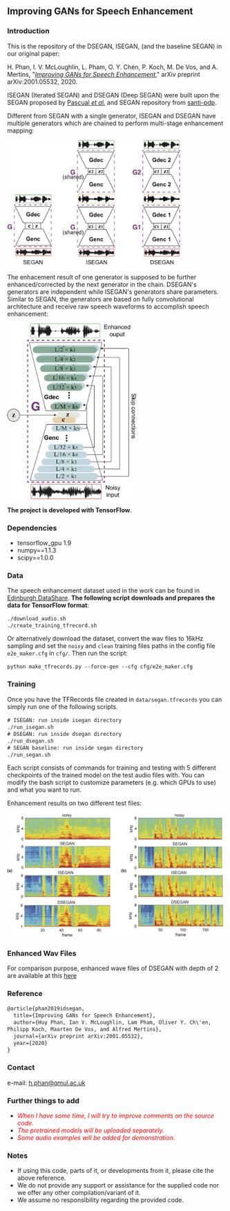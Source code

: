 ## Improving GANs for Speech Enhancement


### Introduction

This is the repository of the DSEGAN, ISEGAN, (and the baseline SEGAN) in our original paper:

H. Phan, I. V. McLoughlin, L. Pham, O. Y. Chén, P. Koch, M. De Vos, and A. Mertins, "[_Improving GANs for Speech Enhancement_](https://arxiv.org/pdf/2001.05532.pdf)," arXiv preprint arXiv:2001.05532, 2020.

ISEGAN (Iterated SEGAN) and DSEGAN (Deep SEGAN) were built upon the SEGAN proposed by [Pascual _et al._](https://arxiv.org/abs/1703.09452) and SEGAN repository from [santi-pdp](https://github.com/santi-pdp/segan).

Different from SEGAN with a single generator, ISEGAN and DSEGAN have multiple generators which are chained to perform multi-stage enhancement mapping:

[//]: #![IDSEGAN](assets/idsegan.png)
<img src="assets/idsegan.png" alt="idsegan.png" width="400"/>

The enhacement result of one generator is supposed to be further enhanced/corrected by the next generator in the chain. DSEGAN's generators are independent while ISEGAN's generators share parameters. Similar to SEGAN, the generators are based on fully convolutional architecture and receive raw speech waveforms to accomplish speech enhancement:

[//]: #![generator](assets/generator.png)
<img src="assets/generator.png" alt="generator" width="300"/>

**The project is developed with TensorFlow**. 
### Dependencies

* tensorflow_gpu 1.9
* numpy==1.1.3
* scipy==1.0.0

### Data

The speech enhancement dataset used in the work can be found in [Edinburgh DataShare](http://datashare.is.ed.ac.uk/handle/10283/1942). **The following script downloads and prepares the data for TensorFlow format**:

```
./download_audio.sh
./create_training_tfrecord.sh
```

Or alternatively download the dataset, convert the wav files to 16kHz sampling and set the `noisy` and `clean` training files paths in the config file `e2e_maker.cfg` in `cfg/`. Then run the script:

```
python make_tfrecords.py --force-gen --cfg cfg/e2e_maker.cfg
```

### Training

Once you have the TFRecords file created in `data/segan.tfrecords` you can simply run one of the following scripts.

```
# ISEGAN: run inside isegan directory
./run_isegan.sh
# DSEGAN: run inside dsegan directory
./run_dsegan.sh
# SEGAN baseline: run inside segan directory
./run_segan.sh
```
Each script consists of commands for training and testing with 5 different checkpoints of the trained model on the test audio files with. You can modify the bash script to customize parameters (e.g. which GPUs to use) and what you want to run.

Enhancement results on two different test files:

[//]: #![results](assets/results.png)
<img src="assets/results.png" alt="results.png" width="500"/>

### Enhanced Wav Files

For comparison purpose, enhanced wave files of DSEGAN with depth of 2 are available at this [here](https://entuedu-my.sharepoint.com/personal/phan0035_e_ntu_edu_sg/_layouts/15/onedrive.aspx?id=%2Fpersonal%2Fphan0035%5Fe%5Fntu%5Fedu%5Fsg%2FDocuments%2FShared%20with%20Everyone%2Fdsegan%2Ddeep2&originalPath=aHR0cHM6Ly9lbnR1ZWR1LW15LnNoYXJlcG9pbnQuY29tLzpmOi9nL3BlcnNvbmFsL3BoYW4wMDM1X2VfbnR1X2VkdV9zZy9FcjBHcGNhbHh3cElzdnVnYmMzaGtNd0JtcVJrYnh2UTl5eGQzQ1U5WXRUMTd3P3J0aW1lPXVTN0t5SFl1MkVn)

### Reference

```
@article{phan2019idsegan,
  title={Improving GANs for Speech Enhancement},
  author={Huy Phan, Ian V. McLoughlin, Lam Pham, Oliver Y. Ch\'en, Philipp Koch, Maarten De Vos, and Alfred Mertins},
  journal={arXiv preprint arXiv:2001.05532},
  year={2020}
}
```

### Contact

e-mail: h.phan@qmul.ac.uk

### Further things to add

* <span style="color:red">_When I have some time, I will try to improve comments on the source code._</span>
* <span style="color:red">_The pretrained models will be uploaded separately._</span>
* <span style="color:red">_Some audio examples will be added for demonstration._</span>

### Notes

* If using this code, parts of it, or developments from it, please cite the above reference.
* We do not provide any support or assistance for the supplied code nor we offer any other compilation/variant of it.
* We assume no responsibility regarding the provided code.
